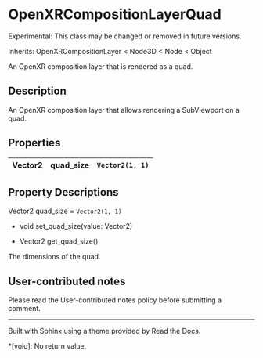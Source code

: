 # OpenXRCompositionLayerQuad

Experimental: This class may be changed or removed in future versions.

Inherits: OpenXRCompositionLayer < Node3D < Node < Object

An OpenXR composition layer that is rendered as a quad.

## Description

An OpenXR composition layer that allows rendering a SubViewport on a quad.

## Properties

Vector2 | quad_size | `Vector2(1, 1)`  
---|---|---  
  
## Property Descriptions

Vector2 quad_size = `Vector2(1, 1)`

  * void set_quad_size(value: Vector2)

  * Vector2 get_quad_size()

The dimensions of the quad.

## User-contributed notes

Please read the User-contributed notes policy before submitting a comment.

* * *

Built with Sphinx using a theme provided by Read the Docs.

  *[void]: No return value.

